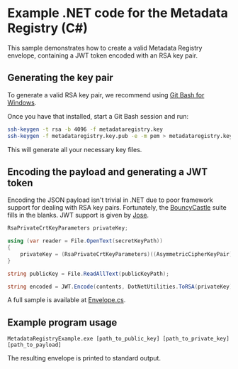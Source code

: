 ﻿# Example .NET code for the Metadata Registry (C#)

This sample demonstrates how to create a valid Metadata Registry envelope,
containing a JWT token encoded with an RSA key pair.

## Generating the key pair

To generate a valid RSA key pair, we recommend using 
[Git Bash for Windows](https://git-scm.com/downloads). 

Once you have that installed, start a Git Bash session and run:

```bash
ssh-keygen -t rsa -b 4096 -f metadataregistry.key
ssh-keygen -f metadataregistry.key.pub -e -m pem > metadataregistry.key.pem
```

This will generate all your necessary key files.

## Encoding the payload and generating a JWT token

Encoding the JSON payload isn't trivial in .NET due to poor framework support
for dealing with RSA key pairs. Fortunately, the 
[BouncyCastle](https://www.bouncycastle.org/) suite fills in the blanks. JWT
support is given by [Jose](https://github.com/dvsekhvalnov/jose-jwt).

```csharp
RsaPrivateCrtKeyParameters privateKey;

using (var reader = File.OpenText(secretKeyPath))
{
    privateKey = (RsaPrivateCrtKeyParameters)((AsymmetricCipherKeyPair)new PemReader(reader).ReadObject()).Private;
}

string publicKey = File.ReadAllText(publicKeyPath);

string encoded = JWT.Encode(contents, DotNetUtilities.ToRSA(privateKey), JwsAlgorithm.RS256);
```

A full sample is available at [Envelope.cs](MetadataRegistryExample/Envelope.cs).

## Example program usage

```MetadataRegistryExample.exe [path_to_public_key] [path_to_private_key] [path_to_payload]```

The resulting envelope is printed to standard output.
